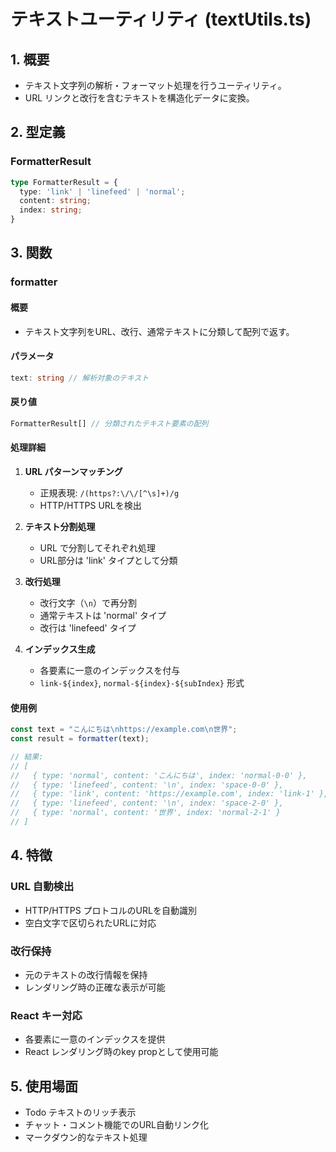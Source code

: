 # テキストユーティリティ (textUtils.ts)

## 1. 概要

- テキスト文字列の解析・フォーマット処理を行うユーティリティ。
- URL リンクと改行を含むテキストを構造化データに変換。

## 2. 型定義

### FormatterResult
```typescript
type FormatterResult = {
  type: 'link' | 'linefeed' | 'normal';
  content: string;
  index: string;
}
```

## 3. 関数

### formatter

#### 概要
- テキスト文字列をURL、改行、通常テキストに分類して配列で返す。

#### パラメータ
```typescript
text: string // 解析対象のテキスト
```

#### 戻り値
```typescript
FormatterResult[] // 分類されたテキスト要素の配列
```

#### 処理詳細

1. **URL パターンマッチング**
   - 正規表現: `/(https?:\/\/[^\s]+)/g`
   - HTTP/HTTPS URLを検出

2. **テキスト分割処理**
   - URL で分割してそれぞれ処理
   - URL部分は 'link' タイプとして分類

3. **改行処理**
   - 改行文字（`\n`）で再分割
   - 通常テキストは 'normal' タイプ
   - 改行は 'linefeed' タイプ

4. **インデックス生成**
   - 各要素に一意のインデックスを付与
   - `link-${index}`, `normal-${index}-${subIndex}` 形式

#### 使用例
```typescript
const text = "こんにちは\nhttps://example.com\n世界";
const result = formatter(text);

// 結果:
// [
//   { type: 'normal', content: 'こんにちは', index: 'normal-0-0' },
//   { type: 'linefeed', content: '\n', index: 'space-0-0' },
//   { type: 'link', content: 'https://example.com', index: 'link-1' },
//   { type: 'linefeed', content: '\n', index: 'space-2-0' },
//   { type: 'normal', content: '世界', index: 'normal-2-1' }
// ]
```

## 4. 特徴

### URL 自動検出
- HTTP/HTTPS プロトコルのURLを自動識別
- 空白文字で区切られたURLに対応

### 改行保持
- 元のテキストの改行情報を保持
- レンダリング時の正確な表示が可能

### React キー対応
- 各要素に一意のインデックスを提供
- React レンダリング時のkey propとして使用可能

## 5. 使用場面

- Todo テキストのリッチ表示
- チャット・コメント機能でのURL自動リンク化
- マークダウン的なテキスト処理